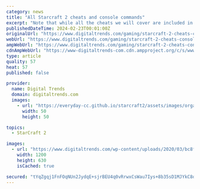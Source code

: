 ```yaml
---
category: news
title: "All Starcraft 2 cheats and console commands"
excerpt: "Note that while all the cheats we will cover are included in the game from the developer, and thus won’t get you banned for using them, they will prevent you from earning any achievements."
publishedDateTime: 2024-02-23T00:01:00Z
originalUrl: "https://www.digitaltrends.com/gaming/starcraft-2-cheats-console-commands/"
webUrl: "https://www.digitaltrends.com/gaming/starcraft-2-cheats-console-commands/"
ampWebUrl: "https://www.digitaltrends.com/gaming/starcraft-2-cheats-console-commands/?amp"
cdnAmpWebUrl: "https://www-digitaltrends-com.cdn.ampproject.org/c/s/www.digitaltrends.com/gaming/starcraft-2-cheats-console-commands/?amp"
type: article
quality: 57
heat: 57
published: false

provider:
  name: Digital Trends
  domain: digitaltrends.com
  images:
    - url: "https://everyday-cc.github.io/starcraft2/assets/images/organizations/digitaltrends.com-50x50.jpg"
      width: 50
      height: 50

topics:
  - StarCraft 2

images:
  - url: "https://www.digitaltrends.com/wp-content/uploads/2020/03/bc8f8e17-386b-4d4a-adff-647ccb90c164.jpeg?resize=1200%2C630&p=1"
    width: 1200
    height: 630
    isCached: true

secured: "tYqZgqj1FnFOqNUn2JydqE+sjrBEU4q0vRrwxCsWau7Iys+8b35sD1MJYkC8qCCx0C4KTpY1RY8RzOmKPo97zd/6ZUPR5WRb6mQuIYdVY5t4iO6zrmnPtjS8HiU8v2+z8NzVobObtaooswyOVKwkElzJRRCWSKjuCqUylUrbCw67UsfVVMDBbLYZWb97ZpqQjvuGIMg4/k0/b3LO+eePpS1M+/g6+qfnD+WwDIB0yn5A7NQCAk5OpmP4ftsqRw4CHDTDuHpfNME+9VQA6XYOnkz4sH3YFOg7TIuZD4Ivzzn9iLQ+vKiIbk4gPB6vOszXvETDHHev6BqXGDMLK7Py3HiUdksUKnzNeToa3jF0Q8Q=;5tIlkr0ARp4DN8sg8YGPjQ=="
---
```


